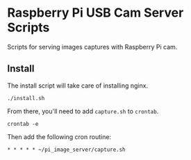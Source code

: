 # Raspberry Pi USB Cam Server Scripts

Scripts for serving images captures with Raspberry Pi cam.

## Install

The install script will take care of installing nginx.

    ./install.sh

From there, you'll need to add `capture.sh` to `crontab`.

    crontab -e

Then add the following cron routine:

    * * * * * ~/pi_image_server/capture.sh
